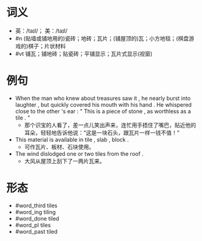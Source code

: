 # 词义
- 英：/taɪl/； 美：/taɪl/
- #n (贴墙或铺地用的)瓷砖；地砖；瓦片；(铺屋顶的)瓦；小方地毯；(棋盘游戏的)棋子；片状材料
- #vt 铺瓦；铺地砖；贴瓷砖；平铺显示；瓦片式显示(视窗)
# 例句
- When the man who knew about treasures saw it , he nearly burst into laughter , but quickly covered his mouth with his hand . He whispered close to the other 's ear : " This is a piece of stone , as worthless as a tile . "
	- 那个识宝的人看了，差一点儿笑出声来，连忙用手捂住了嘴巴，贴近他的耳朵，轻轻地告诉他说：“这是一块石头，跟瓦片一样一钱不值！”
- This material is available in tile , slab , block .
	- 可作瓦片、板材、石块使用。
- The wind dislodged one or two tiles from the roof .
	- 大风从屋顶上刮下了一两片瓦来。
# 形态
- #word_third tiles
- #word_ing tiling
- #word_done tiled
- #word_pl tiles
- #word_past tiled
